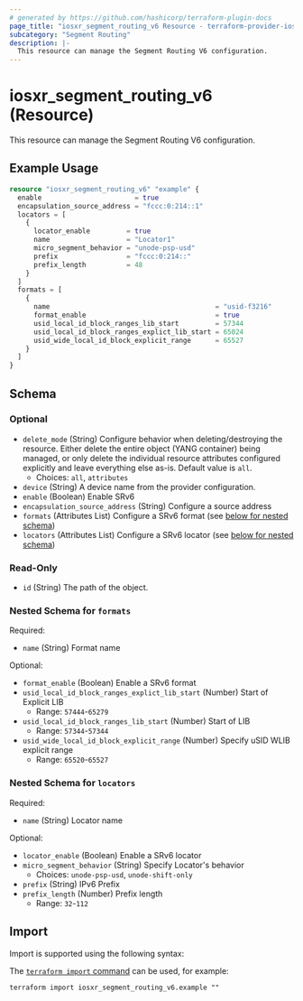 ```yaml
---
# generated by https://github.com/hashicorp/terraform-plugin-docs
page_title: "iosxr_segment_routing_v6 Resource - terraform-provider-iosxr"
subcategory: "Segment Routing"
description: |-
  This resource can manage the Segment Routing V6 configuration.
---
```


# iosxr_segment_routing_v6 (Resource)

This resource can manage the Segment Routing V6 configuration.

## Example Usage

```terraform
resource "iosxr_segment_routing_v6" "example" {
  enable                       = true
  encapsulation_source_address = "fccc:0:214::1"
  locators = [
    {
      locator_enable         = true
      name                   = "Locator1"
      micro_segment_behavior = "unode-psp-usd"
      prefix                 = "fccc:0:214::"
      prefix_length          = 48
    }
  ]
  formats = [
    {
      name                                         = "usid-f3216"
      format_enable                                = true
      usid_local_id_block_ranges_lib_start         = 57344
      usid_local_id_block_ranges_explict_lib_start = 65024
      usid_wide_local_id_block_explicit_range      = 65527
    }
  ]
}
```

<!-- schema generated by tfplugindocs -->
## Schema

### Optional

- `delete_mode` (String) Configure behavior when deleting/destroying the resource. Either delete the entire object (YANG container) being managed, or only delete the individual resource attributes configured explicitly and leave everything else as-is. Default value is `all`.
  - Choices: `all`, `attributes`
- `device` (String) A device name from the provider configuration.
- `enable` (Boolean) Enable SRv6
- `encapsulation_source_address` (String) Configure a source address
- `formats` (Attributes List) Configure a SRv6 format (see [below for nested schema](#nestedatt--formats))
- `locators` (Attributes List) Configure a SRv6 locator (see [below for nested schema](#nestedatt--locators))

### Read-Only

- `id` (String) The path of the object.

<a id="nestedatt--formats"></a>
### Nested Schema for `formats`

Required:

- `name` (String) Format name

Optional:

- `format_enable` (Boolean) Enable a SRv6 format
- `usid_local_id_block_ranges_explict_lib_start` (Number) Start of Explicit LIB
  - Range: `57444`-`65279`
- `usid_local_id_block_ranges_lib_start` (Number) Start of LIB
  - Range: `57344`-`57344`
- `usid_wide_local_id_block_explicit_range` (Number) Specify uSID WLIB explicit range
  - Range: `65520`-`65527`


<a id="nestedatt--locators"></a>
### Nested Schema for `locators`

Required:

- `name` (String) Locator name

Optional:

- `locator_enable` (Boolean) Enable a SRv6 locator
- `micro_segment_behavior` (String) Specify Locator's behavior
  - Choices: `unode-psp-usd`, `unode-shift-only`
- `prefix` (String) IPv6 Prefix
- `prefix_length` (Number) Prefix length
  - Range: `32`-`112`

## Import

Import is supported using the following syntax:

The [`terraform import` command](https://developer.hashicorp.com/terraform/cli/commands/import) can be used, for example:

```shell
terraform import iosxr_segment_routing_v6.example ""
```
